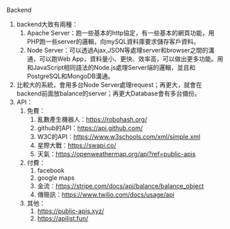 Backend
1. backend大致有兩種：
   1. Apache Server：跑一些基本的http協定，有一些基本的網頁功能，用PHP跑一些server的邏輯，向mySQL資料庫要求儲存客戶資料。
   2. Node Server：可以透過Ajax,JSON等處理server和browser之間的溝通，可以跑Web App，資料量小、更快、效率高，可以做出更多功能。用和JavaScript相同語法的Node.js處理Server端的邏輯，並且和PostgreSQL和MongoDB溝通。
2. 比較大的系統，會用多台Node Server處理request；再更大，就會在backend前面放balance的server；再更大Database會有多台備份。
3. API：
   1. 免費：
      1. 亂數產生機器人：https://robohash.org/
      2. github的API：https://api.github.com/
      3. W3C的API：https://www.w3schools.com/xml/simple.xml
      4. 星際大戰：https://swapi.co/
      5. 天氣：https://openweathermap.org/api?ref=public-apis
   2. 付費：
      1. facebook
      2. google maps
      3. 金流：https://stripe.com/docs/api/balance/balance_object
      4. 傳簡訊：https://www.twilio.com/docs/usage/api
   3. 其他：
      1. https://public-apis.xyz/
      2. https://apilist.fun/